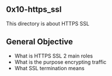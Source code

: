 ## 0x10-https_ssl

This directory is about HTTPS SSL

## General Objective
* What is HTTPS SSL 2 main roles
* What is the purpose encrypting traffic
* What SSL termination means
